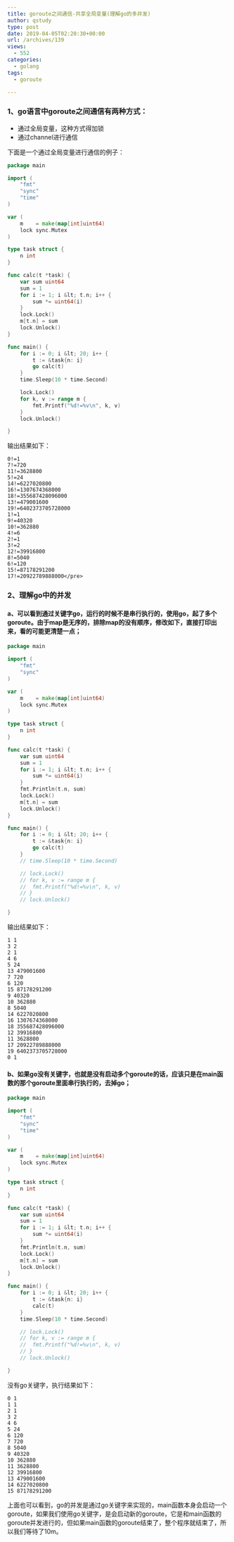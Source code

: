 ```yaml
---
title: goroute之间通信-共享全局变量(理解go的多并发)
author: qstudy
type: post
date: 2019-04-05T02:20:30+00:00
url: /archives/139
views:
  - 552
categories:
  - golang
tags:
  - goroute

---
```

### 1、go语言中goroute之间通信有两种方式：

  * 通过全局变量，这种方式得加锁
  * 通过channel进行通信

下面是一个通过全局变量进行通信的例子：

```go
package main

import (
	"fmt"
	"sync"
	"time"
)

var (
	m    = make(map[int]uint64)
	lock sync.Mutex
)

type task struct {
	n int
}

func calc(t *task) {
	var sum uint64
	sum = 1
	for i := 1; i &lt; t.n; i++ {
		sum *= uint64(i)
	}
	lock.Lock()
	m[t.n] = sum
	lock.Unlock()
}

func main() {
	for i := 0; i &lt; 20; i++ {
		t := &task{n: i}
		go calc(t)
	}
	time.Sleep(10 * time.Second)

	lock.Lock()
	for k, v := range m {
		fmt.Printf("%d!=%v\n", k, v)
	}
	lock.Unlock()

}

```



输出结果如下：

```console
0!=1
7!=720
11!=3628800
5!=24
14!=6227020800
16!=1307674368000
18!=355687428096000
13!=479001600
19!=6402373705728000
1!=1
9!=40320
10!=362880
4!=6
2!=1
3!=2
12!=39916800
8!=5040
6!=120
15!=87178291200
17!=20922789888000</pre>
```

#### 

### 2、理解go中的并发

#### a、可以看到通过关键字go，运行的时候不是串行执行的，使用go，起了多个goroute。由于map是无序的，排除map的没有顺序，修改如下，直接打印出来，看的可能更清楚一点；

```go
package main

import (
	"fmt"
	"sync"
)

var (
	m    = make(map[int]uint64)
	lock sync.Mutex
)

type task struct {
	n int
}

func calc(t *task) {
	var sum uint64
	sum = 1
	for i := 1; i &lt; t.n; i++ {
		sum *= uint64(i)
	}
	fmt.Println(t.n, sum)
	lock.Lock()
	m[t.n] = sum
	lock.Unlock()
}

func main() {
	for i := 0; i &lt; 20; i++ {
		t := &task{n: i}
		go calc(t)
	}
	// time.Sleep(10 * time.Second)

	// lock.Lock()
	// for k, v := range m {
	// 	fmt.Printf("%d!=%v\n", k, v)
	// }
	// lock.Unlock()

}
```


输出结果如下：

```console
1 1
3 2
2 1
4 6
5 24
13 479001600
7 720
6 120
15 87178291200
9 40320
10 362880
8 5040
14 6227020800
16 1307674368000
18 355687428096000
12 39916800
11 3628800
17 20922789888000
19 6402373705728000
0 1
```

#### b、如果go没有关键字，也就是没有启动多个goroute的话，应该只是在main函数的那个goroute里面串行执行的，去掉go；

```go
package main

import (
	"fmt"
	"sync"
	"time"
)

var (
	m    = make(map[int]uint64)
	lock sync.Mutex
)

type task struct {
	n int
}

func calc(t *task) {
	var sum uint64
	sum = 1
	for i := 1; i &lt; t.n; i++ {
		sum *= uint64(i)
	}
	fmt.Println(t.n, sum)
	lock.Lock()
	m[t.n] = sum
	lock.Unlock()
}

func main() {
	for i := 0; i &lt; 20; i++ {
		t := &task{n: i}
		calc(t)
	}
	time.Sleep(10 * time.Second)

	// lock.Lock()
	// for k, v := range m {
	// 	fmt.Printf("%d!=%v\n", k, v)
	// }
	// lock.Unlock()

}

```



没有go关键字，执行结果如下：

```console
0 1
1 1
2 1
3 2
4 6
5 24
6 120
7 720
8 5040
9 40320
10 362880
11 3628800
12 39916800
13 479001600
14 6227020800
15 87178291200
```

上面也可以看到，go的并发是通过go关键字来实现的，main函数本身会启动一个goroute，如果我们使用go关键字，是会启动新的goroute，它是和main函数的goroute并发进行的，但如果main函数的goroute结束了，整个程序就结束了，所以我们等待了10m。
